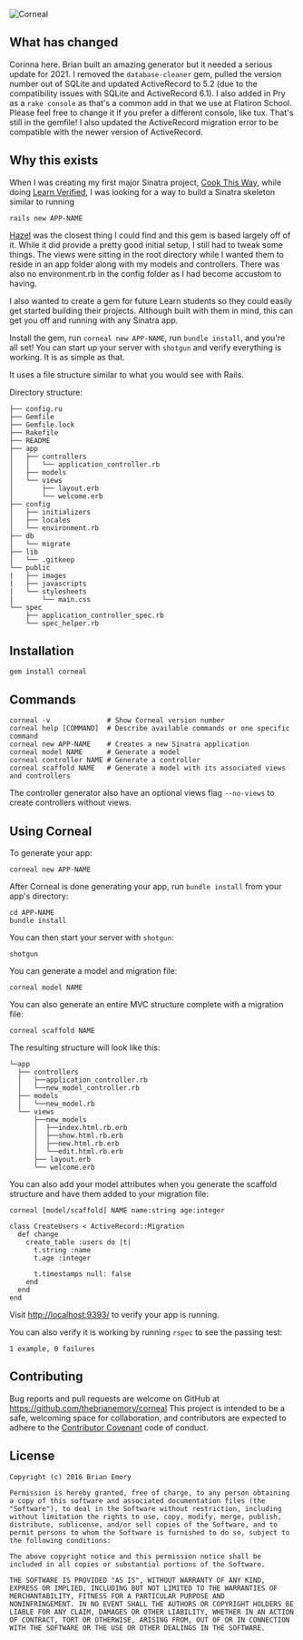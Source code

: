 ![Corneal](http://thebrianemory.github.io/corneal/images/corneal-small.png)

## What has changed

Corinna here. Brian built an amazing generator but it needed a serious update for 2021. I removed the `database-cleaner` gem, pulled the version number out of SQLite and updated ActiveRecord to 5.2 (due to the compatibility issues with SQLite and ActiveRecord 6.1). I also added in Pry as a `rake console` as that's a common add in that we use at Flatiron School. Please feel free to change it if you prefer a different console, like tux. That's still in the gemfile! I also updated the ActiveRecord migration error to be compatible with the newer version of ActiveRecord. 


## Why this exists

When I was creating my first major Sinatra project, [Cook This Way](https://github.com/thebrianemory/cook-this-way), while doing [Learn Verified](https://learn.co/with/thebrianemory), I was looking for a way to build a Sinatra skeleton similar to running

    rails new APP-NAME

[Hazel](https://github.com/c7/hazel) was the closest thing I could find and this gem is based largely off of it. While it did provide a pretty good initial setup, I still had to tweak some things. The views were sitting in the root directory while I wanted them to reside in an app folder along with my models and controllers. There was also no environment.rb in the config folder as I had become accustom to having.

I also wanted to create a gem for future Learn students so they could easily get started building their projects. Although built with them in mind, this can get you off and running with any Sinatra app.

Install the gem, run `corneal new APP-NAME`, run `bundle install`, and you're all set! You can start up your server with `shotgun` and verify everything is working. It is as simple as that.

It uses a file structure similar to what you would see with Rails.

Directory structure:
```
├── config.ru
├── Gemfile
├── Gemfile.lock
├── Rakefile
├── README
├── app
│   ├── controllers
│   │   └── application_controller.rb
│   ├── models
│   └── views
│       ├── layout.erb
│       └── welcome.erb
├── config
│   ├── initializers
│   ├── locales
│   └── environment.rb
├── db
│   └── migrate
├── lib
│   └── .gitkeep
└── public
|   ├── images
|   ├── javascripts
|   └── stylesheets
|       └── main.css
└── spec
    ├── application_controller_spec.rb
    └── spec_helper.rb
```


## Installation

    gem install corneal

## Commands
```
corneal -v              # Show Corneal version number
corneal help [COMMAND]  # Describe available commands or one specific command
corneal new APP-NAME    # Creates a new Sinatra application
corneal model NAME      # Generate a model
corneal controller NAME # Generate a controller
corneal scaffold NAME   # Generate a model with its associated views and controllers
```
The controller generator also have an optional views flag `--no-views` to create controllers without views.

## Using Corneal

To generate your app:

    corneal new APP-NAME

After Corneal is done generating your app, run `bundle install` from your app's directory:

    cd APP-NAME
    bundle install

You can then start your server with `shotgun`:

    shotgun

You can generate a model and migration file:

    corneal model NAME

You can also generate an entire MVC structure complete with a migration file:

    corneal scaffold NAME

The resulting structure will look like this:

```
└─app
  ├── controllers
  │   ├──application_controller.rb
  │   └──new_model_controller.rb
  ├── models
  │   └──new_model.rb
  └── views
      ├──new_models
      │  ├──index.html.rb.erb
      │  ├──show.html.rb.erb
      │  ├──new.html.rb.erb
      │  └──edit.html.rb.erb
      ├── layout.erb
      └── welcome.erb
```

You can also add your model attributes when you generate the scaffold structure and have them added to your migration file:

    corneal [model/scaffold] NAME name:string age:integer

```
class CreateUsers < ActiveRecord::Migration
  def change
    create_table :users do |t|
      t.string :name
      t.age :integer

      t.timestamps null: false
    end
  end
end
```

Visit [http://localhost:9393/](http://localhost:9393/) to verify your app is running.

You can also verify it is working by running `rspec` to see the passing test:

    1 example, 0 failures

## Contributing

Bug reports and pull requests are welcome on GitHub at https://github.com/thebrianemory/corneal This project is intended to be a safe, welcoming space for collaboration, and contributors are expected to adhere to the [Contributor Covenant](http://contributor-covenant.org) code of conduct.

## License

    Copyright (c) 2016 Brian Emory

    Permission is hereby granted, free of charge, to any person obtaining
    a copy of this software and associated documentation files (the
    "Software"), to deal in the Software without restriction, including
    without limitation the rights to use, copy, modify, merge, publish,
    distribute, sublicense, and/or sell copies of the Software, and to
    permit persons to whom the Software is furnished to do so, subject to
    the following conditions:

    The above copyright notice and this permission notice shall be
    included in all copies or substantial portions of the Software.

    THE SOFTWARE IS PROVIDED "AS IS", WITHOUT WARRANTY OF ANY KIND,
    EXPRESS OR IMPLIED, INCLUDING BUT NOT LIMITED TO THE WARRANTIES OF
    MERCHANTABILITY, FITNESS FOR A PARTICULAR PURPOSE AND
    NONINFRINGEMENT. IN NO EVENT SHALL THE AUTHORS OR COPYRIGHT HOLDERS BE
    LIABLE FOR ANY CLAIM, DAMAGES OR OTHER LIABILITY, WHETHER IN AN ACTION
    OF CONTRACT, TORT OR OTHERWISE, ARISING FROM, OUT OF OR IN CONNECTION
    WITH THE SOFTWARE OR THE USE OR OTHER DEALINGS IN THE SOFTWARE.
